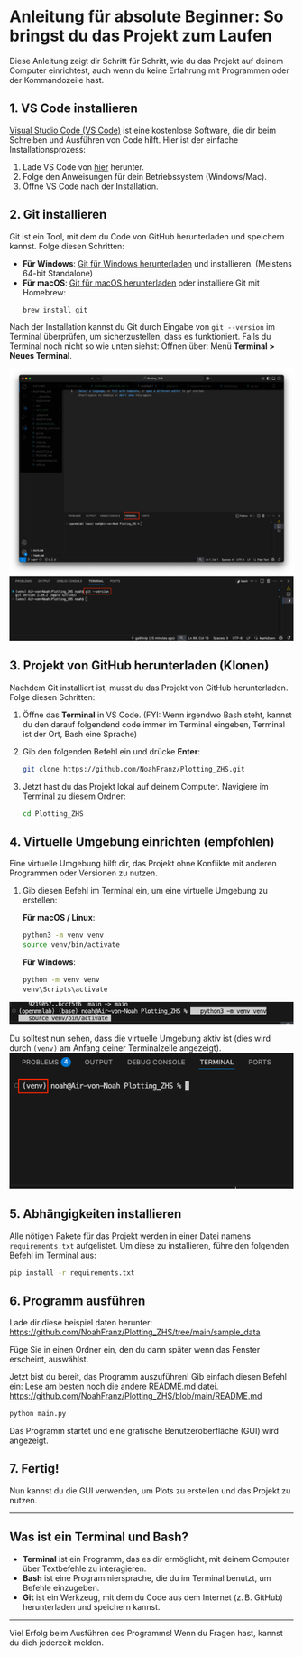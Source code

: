 # Anleitung für absolute Beginner: So bringst du das Projekt zum Laufen

Diese Anleitung zeigt dir Schritt für Schritt, wie du das Projekt auf deinem Computer einrichtest, auch wenn du keine Erfahrung mit Programmen oder der Kommandozeile hast.

## 1. **VS Code installieren**

[Visual Studio Code (VS Code)](https://code.visualstudio.com/) ist eine kostenlose Software, die dir beim Schreiben und Ausführen von Code hilft. Hier ist der einfache Installationsprozess:

1. Lade VS Code von [hier](https://code.visualstudio.com/) herunter.
2. Folge den Anweisungen für dein Betriebssystem (Windows/Mac).
3. Öffne VS Code nach der Installation.

## 2. **Git installieren**

Git ist ein Tool, mit dem du Code von GitHub herunterladen und speichern kannst. Folge diesen Schritten:

- **Für Windows**: [Git für Windows herunterladen](https://git-scm.com/download/win) und installieren. (Meistens 64-bit Standalone)
- **Für macOS**: [Git für macOS herunterladen](https://git-scm.com/download/mac) oder installiere Git mit Homebrew:
  ```bash
  brew install git
  ```

Nach der Installation kannst du Git durch Eingabe von `git --version` im Terminal überprüfen, um sicherzustellen, dass es funktioniert. Falls du Terminal noch nicht so wie unten siehst: 
Öffnen über: Menü **Terminal > Neues Terminal**.

![Where to find Terminal](./Screenshots/VSCode_Terminal.png)
![Where to find Terminal](./Screenshots/git_version.png)

## 3. **Projekt von GitHub herunterladen (Klonen)**

Nachdem Git installiert ist, musst du das Projekt von GitHub herunterladen. Folge diesen Schritten:

1. Öffne das **Terminal** in VS Code. (FYI: Wenn irgendwo Bash steht, kannst du den darauf folgendend code immer im Terminal eingeben, Terminal ist der Ort, Bash eine Sprache)
2. Gib den folgenden Befehl ein und drücke **Enter**:

    ```bash
    git clone https://github.com/NoahFranz/Plotting_ZHS.git
    ```

3. Jetzt hast du das Projekt lokal auf deinem Computer. Navigiere im Terminal zu diesem Ordner:

    ```bash
    cd Plotting_ZHS
    ```

## 4. **Virtuelle Umgebung einrichten (empfohlen)**

Eine virtuelle Umgebung hilft dir, das Projekt ohne Konflikte mit anderen Programmen oder Versionen zu nutzen.

1. Gib diesen Befehl im Terminal ein, um eine virtuelle Umgebung zu erstellen:
   
   
   **Für macOS / Linux**:
   ```bash
   python3 -m venv venv
   source venv/bin/activate
   ```

   **Für Windows**:
   ```bash
   python -m venv venv
   venv\Scripts\activate
   ```
![Location to enter code for venv](./Screenshots/create_venv.png)

   Du solltest nun sehen, dass die virtuelle Umgebung aktiv ist (dies wird durch `(venv)` am Anfang deiner Terminalzeile angezeigt).
   ![Where to check for venv](./Screenshots/check_venv.png)

## 5. **Abhängigkeiten installieren**

Alle nötigen Pakete für das Projekt werden in einer Datei namens `requirements.txt` aufgelistet. Um diese zu installieren, führe den folgenden Befehl im Terminal aus:

```bash
pip install -r requirements.txt
```


## 6. **Programm ausführen**

Lade dir diese beispiel daten herunter:
https://github.com/NoahFranz/Plotting_ZHS/tree/main/sample_data

Füge Sie in einen Ordner ein, den du dann später wenn das Fenster erscheint, auswählst.

Jetzt bist du bereit, das Programm auszuführen! Gib einfach diesen Befehl ein:
Lese am besten noch die andere README.md datei. https://github.com/NoahFranz/Plotting_ZHS/blob/main/README.md

```bash
python main.py
```

Das Programm startet und eine grafische Benutzeroberfläche (GUI) wird angezeigt.

## 7. **Fertig!**

Nun kannst du die GUI verwenden, um Plots zu erstellen und das Projekt zu nutzen.

---

## Was ist ein Terminal und Bash?

- **Terminal** ist ein Programm, das es dir ermöglicht, mit deinem Computer über Textbefehle zu interagieren.
- **Bash** ist eine Programmiersprache, die du im Terminal benutzt, um Befehle einzugeben.
- **Git** ist ein Werkzeug, mit dem du Code aus dem Internet (z. B. GitHub) herunterladen und speichern kannst.

---

Viel Erfolg beim Ausführen des Programms! Wenn du Fragen hast, kannst du dich jederzeit melden.
